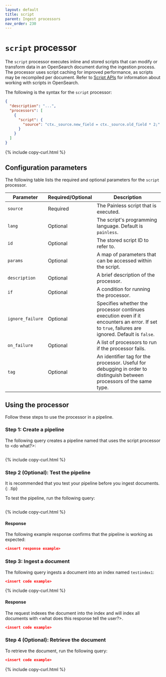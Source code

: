 ```yaml
---
layout: default
title: script
parent: Ingest processors
nav_order: 230
---
```


# `script` processor

The `script` processor executes inline and stored scripts that can modify or transform data in an OpenSearch document during the ingestion process. The processor uses script caching for improved performance, as scripts may be recompiled per document. Refer to [Script APIs](https://opensearch.org/docs/latest/api-reference/script-apis/index/) for information about working with scripts in OpenSearch. 

The following is the syntax for the `script` processor:

```json
{
  "description": "...",
  "processors": [
    {
      "script": {
        "source": "ctx._source.new_field = ctx._source.old_field * 2;"
      }
    }
  ]
}
```
{% include copy-curl.html %}

## Configuration parameters

The following table lists the required and optional parameters for the `script` processor.

| Parameter  | Required/Optional  | Description  |
|---|---|---|
`source`  | Required  | The Painless script that is executed.
`lang`  | Optional  | The script's programming language. Default is `painless`.
`id`  | Optional  | The stored script ID to refer to.
`params` | Optional | A map of parameters that can be accessed within the script.
`description`  | Optional  | A brief description of the processor.
`if` | Optional | A condition for running the processor.
`ignore_failure` | Optional | Specifies whether the processor continues execution even if it encounters an error. If set to `true`, failures are ignored. Default is `false`.
`on_failure` | Optional | A list of processors to run if the processor fails.
`tag` | Optional | An identifier tag for the processor. Useful for debugging in order to distinguish between processors of the same type.

## Using the processor

Follow these steps to use the processor in a pipeline.

### Step 1: Create a pipeline

The following query creates a pipeline named <pipeline name> that uses the script processor to <do what?>: 

```json

```
{% include copy-curl.html %}

### Step 2 (Optional): Test the pipeline

It is recommended that you test your pipeline before you ingest documents.
{: .tip}

To test the pipeline, run the following query:

```json

```
{% include copy-curl.html %}

#### Response

The following example response confirms that the pipeline is working as expected:

```json
<insert response example>
```

### Step 3: Ingest a document 

The following query ingests a document into an index named `testindex1`:

```json
<insert code example>
```
{% include copy-curl.html %}

#### Response

The request indexes the document into the index <index name> and will index all documents with <what does this response tell the user?>.

```json
<insert code example>
```

### Step 4 (Optional): Retrieve the document

To retrieve the document, run the following query:

```json
<insert code example>
```
{% include copy-curl.html %}

<Provide any other information and code examples relevant to the user or use cases.>
